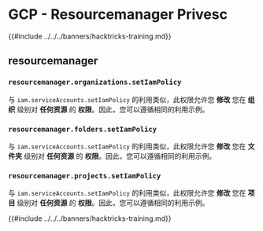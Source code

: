 # GCP - Resourcemanager Privesc

{{#include ../../../banners/hacktricks-training.md}}

## resourcemanager

### `resourcemanager.organizations.setIamPolicy`

与 `iam.serviceAccounts.setIamPolicy` 的利用类似，此权限允许您 **修改** 您在 **组织** 级别对 **任何资源** 的 **权限**。因此，您可以遵循相同的利用示例。

### `resourcemanager.folders.setIamPolicy`

与 `iam.serviceAccounts.setIamPolicy` 的利用类似，此权限允许您 **修改** 您在 **文件夹** 级别对 **任何资源** 的 **权限**。因此，您可以遵循相同的利用示例。

### `resourcemanager.projects.setIamPolicy`

与 `iam.serviceAccounts.setIamPolicy` 的利用类似，此权限允许您 **修改** 您在 **项目** 级别对 **任何资源** 的 **权限**。因此，您可以遵循相同的利用示例。

{{#include ../../../banners/hacktricks-training.md}}
